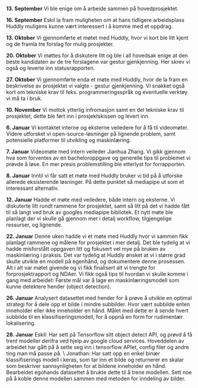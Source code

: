 **13. September**
Vi ble enige om å arbeide sammen på hovedprosjektet.


**16. September**
Eskil la fram muligheten om at hans tidligere arbeidsplass Huddly muligens kunne vært interessert i å komme med et oppdrag.


**13. Oktober**
Vi gjennomførte et møtet med Huddly, hvor vi kort ble litt kjent og de framla tre forslag for mulig prosjekter.


**20. Oktober**
Vi møttes for å diskutere litt og ble i all hovedsak enige at den beste kandidaten av de tre forslagene var gestur gjenkjenning. Her skrev vi også og leverte inn statusrapporten.


**27. Oktober**
Vi gjennomførte enda et møte med Huddly, hvor de la fram en beskrivelse av prosjektet vi valgte - gestur gjenkjenning. Vi snakket også kort om tekniske krav til feks. programmeringsspråk og eventuelle verktøy vi må ta i bruk.

**10. November**
Vi mottok ytterlig infromasjon samt en del tekniske krav til prosjektet, dette ble ført inn i prosjektskissen og levert inn.

**6. Januar**
Vi kontaktet interne og eksterne veiledere for å få til videomøter. Videre utforsket vi open-source-løsninger på lignende problem, samt potensielle platformer til utvikling og maskinlæring.

**7. Januar**
Videomøte med intern veileder Jianhua Zhang. Vi gikk gjennom hva som forventes av en bacheloroppgave og generelle tips til problemet vi prøvde å løse. En mer presis problemstilling ble etterlyst for forrapporten.

**8. Januar**
Inntil vi får satt et møte med Huddly bruker vi tid på å utforske allerede eksisterende løsninger. På dette punktet så mediapipe ut som et interessant alternativ.

**12. Januar**
Hadde et møte med veiledere, både intern og eksterne. Vi diskuterte litt rundt rammene for prosjektet, samt så litt på det vi hadde fått til så langt ved bruk av googles mediapipe bibliotek. Et nytt møte ble planlagt der vi skulle gå gjennom mer i detalj workflow, tilgjengelige ressurser, og lignende.

**22. Januar**
Denne uken hadde vi et møte med Huddly hvor vi sammen fikk planlagt rammene og målene for prosjektet i mer detalj. Det ble tydelig at vi hadde misforstått oppgaven litt og fokusert vel mye på bruken av maskinlæring i praksis. Det var tydelig at Huddly ønsket at vi i større grad skulle utvikle en modell på egenhånd, og dokumentere denne prosessen. Alt i alt var møtet givende og vi fikk finalisert alt vi trengte for forprosjektrapport og NDAer. Vi fikk også tips til hvordan vi skulle komme i gang med arbeidet: Første mål var å lage en maskinlæringsmodell som kunne detektere hender (object detection).

**26. Januar**
Analysert datasettet med hender for å prøve å utvikle en optimal strategi for å dele opp et bilde i mindre subbilder. Hvor vært subbilde enten inneholder eller ikke inneholder en hånd. Målet med dette er å sende hvert subbilde til en klassifiseringsmodell, for å oppnå en form for rudimentær lokalisering.

**28. Januar**
Eskil: Har sett på Tensorflow sitt object detect API, og prøvd å få trent modeller derifra ved hjelp av google cloud services. Hoveddelen av arbeidet har gått på å sette seg inn i tensorflow APIet, config filer og andre ting man må passe på. \\
Jonathan: Har satt opp en enkel binær klassifiserings modell i keras, som tar inn et bilde og returnerer en skalar som beskriver sannsynligheten for at bildene inneholder en hånd. Bearbeidet egohands datasettet å brukte dette til å trene modellen. Sett noe på å koble denne modellen sammen med metoden for inndeling av bilder.
